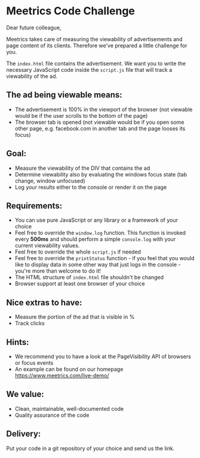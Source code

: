 # Meetrics Code Challenge

Dear future colleague,

Meetrics takes care of measuring the viewability of advertisements and page content of its clients.
Therefore we've prepared a little challenge for you.

The `index.html` file contains the advertisement.
We want you to write the necessary JavaScript code inside the `script.js` file that will track a viewability of the
 ad.

## The ad being viewable means:

- The advertisement is 100% in the viewport of the browser (not viewable would be if the user scrolls to the bottom of
 the
 page)
- The browser tab is opened (not viewable would be if you open some other page, e.g. facebook.com in another tab and
the page looses its focus)

## Goal:
- Measure the viewability of the DIV that contains the ad
- Determine viewability also by evaluating the windows focus state (tab change, window unfocused)
- Log your results either to the console or render it on the page

## Requirements:
- You can use pure JavaScript or any library or a framework of your choice
- Feel free to override the `window.log` function.
  This function is invoked every **500ms** and should perform a simple `console.log` with your current viewability values.
- Feel free to override the whole `script.js` if needed
- Feel free to override the `printStatus` function - if you feel that you would like to display data in some other way
that just logs in the console - you're more than welcome to do it!
- The HTML structure of `index.html` file shouldn't be changed
- Browser support at least one browser of your choice

## Nice extras to have:
- Measure the portion of the ad that is visible in %
- Track clicks

## Hints:

- We recommend you to have a look at the PageVisibility API of browsers or focus events
- An example can be found on our homepage https://www.meetrics.com/live-demo/

## We value:

- Clean, maintainable, well-documented code
- Quality assurance of the code

## Delivery:
  Put your code in a git repository of your choice and send us the link.